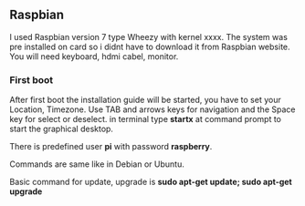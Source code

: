 ## Raspbian

I used Raspbian version 7 type Wheezy with kernel xxxx. The system was pre installed on card so i didnt have to download it from Raspbian website.
You will need keyboard, hdmi cabel, monitor. 

### First boot
After first boot the installation guide will be started, you have to set your Location, Timezone. Use TAB and arrows keys for navigation and the Space key for select or deselect. in terminal type **startx** at command prompt to start the graphical desktop.

There is predefined user **pi** with password **raspberry**.

Commands are same like in Debian or Ubuntu. 


Basic command for update, upgrade is 
**sudo apt-get update; sudo apt-get upgrade** 
